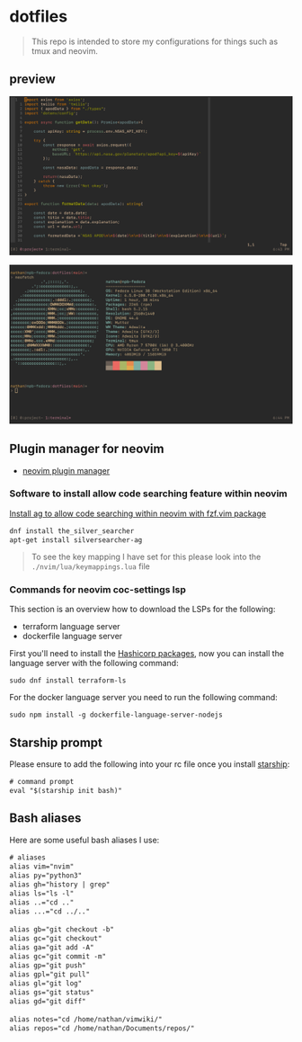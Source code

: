 # dotfiles

> This repo is intended to store my configurations for things such as tmux and neovim.

## preview

![image](.images/neovim.png)

![image](.images/terminal.png)

## Plugin manager for neovim

- [neovim plugin manager](https://github.com/wbthomason/packer.nvim)

### Software to install allow code searching feature within neovim

[Install ag to allow code searching within neovim with fzf.vim package](https://github.com/ggreer/the_silver_searcher)

```shell
dnf install the_silver_searcher
apt-get install silversearcher-ag
```

> To see the key mapping I have set for this please look into the
> `./nvim/lua/keymappings.lua` file

### Commands for neovim coc-settings lsp

This section is an overview how to download the LSPs for the following:

- terraform language server
- dockerfile language server

First you'll need to install the [Hashicorp packages](https://www.hashicorp.com/official-packaging-guide),
now you can install the language server with the following command:

```shell
sudo dnf install terraform-ls
```

For the docker language server you need to run the following command:

```shell
sudo npm install -g dockerfile-language-server-nodejs
```

## Starship prompt

Please ensure to add the following into your rc file once you install
[starship](https://starship.rs/guide/#%F0%9F%9A%80-installation):

```shell
# command prompt
eval "$(starship init bash)"
```

## Bash aliases

Here are some useful bash aliases I use:

```shell
# aliases
alias vim="nvim"
alias py="python3"
alias gh="history | grep"
alias ls="ls -l"
alias ..="cd .."
alias ...="cd ../.."

alias gb="git checkout -b"
alias gc="git checkout"
alias ga="git add -A"
alias gc="git commit -m"
alias gp="git push"
alias gpl="git pull"
alias gl="git log"
alias gs="git status"
alias gd="git diff"

alias notes="cd /home/nathan/vimwiki/"
alias repos="cd /home/nathan/Documents/repos/"
```
